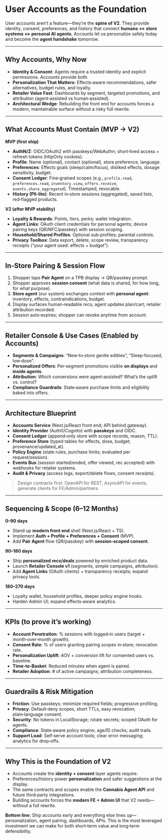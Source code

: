 # User Accounts as the Foundation

User accounts aren’t a feature—they’re the **spine of V2**. They provide identity, consent, preferences, and history that connect **humans ↔ store systems ↔ personal AI agents**. Accounts let us personalize safely today and become the **agent handshake** tomorrow.

---

## Why Accounts, Why Now
- **Identity & Consent**: Agents require a trusted identity and explicit permissions. Accounts provide both.
- **Personalization That Matters**: Effects‑aware recommendations, safer alternatives, budget rules, and loyalty.
- **Retailer Value Fast**: Dashboards by segment, targeted promotions, and attribution (agent‑assisted vs human‑assisted).
- **Architectural Wedge**: Rebuilding the front end for accounts forces a modern, maintainable surface without a risky full rewrite.

---

## What Accounts Must Contain (MVP → V2)
**MVP (first ship)**
- **AuthN/Z**: OIDC/OAuth2 with passkeys/WebAuthn; short‑lived access + refresh tokens (httpOnly cookies).
- **Profile**: Name (optional), contact (optional), store preference, language.
- **Preferences**: Effects goals (sleep/calm/focus), disliked effects, dosage sensitivity, budget.
- **Consent Ledger**: Fine‑grained scopes (e.g., `profile.read`, `preferences.read`, `inventory.view`, `offers.receive`, `events.share_aggregated`). Timestamped, revocable.
- **History (PII‑lite)**: Recent in‑store sessions (aggregated), saved lists, red‑flagged products.

**V2 (after MVP stability)**
- **Loyalty & Rewards**: Points, tiers, perks; wallet integration.
- **Agent Links**: OAuth client credentials for personal agents; device pairing keys (QR/NFC/passkey) with session scoping.
- **Household/Shared Profiles**: Optional sub‑profiles; parental controls.
- **Privacy Toolbox**: Data export, delete, scope review, transparency receipts (“your agent used: effects + budget”).

---

## In‑Store Pairing & Session Flow
1) Shopper taps **Pair Agent** on a TPB display → QR/passkey prompt.
2) Shopper approves **session consent** (what data is shared, for how long, for what purpose).
3) **Store agent** (our system) exchanges context with **personal agent**: inventory, effects, contraindications, budget.
4) Display surfaces human‑readable recs; agent updates plan/cart; retailer attribution recorded.
5) Session auto‑expires; shopper can revoke anytime from account.

---

## Retailer Console & Use Cases (Enabled by Accounts)
- **Segments & Campaigns**: “New‑to‑store gentle edibles”, “Sleep‑focused, low‑dose”.
- **Personalized Offers**: Per‑segment promotions visible **on displays** and **inside agents**.
- **Attribution**: Which conversions were agent‑assisted? What’s the uplift vs. control?
- **Compliance Guardrails**: State‑aware purchase limits and eligibility baked into offers.

---

## Architecture Blueprint
- **Accounts Service** (Next.js/React front end; API behind gateway).
- **Identity Provider** (Auth0/Cognito) with **passkeys** and OIDC.
- **Consent Ledger** (append‑only store with scope records, reason, TTL).
- **Preference Store** (typed tables for effects, dose, budget; provenance/updated_at).
- **Policy Engine** (state rules, purchase limits; evaluated per request/session).
- **Events Bus** (session started/ended, offer viewed, rec accepted) with webhooks for retailer systems.
- **Audit & Privacy** (access logs, export/delete flows, consent receipts).

> Design contracts first: OpenAPI for REST, AsyncAPI for events; generate clients for FE/Admin/partners.

---

## Sequencing & Scope (6–12 Months)
**0–90 days**
- Stand up **modern front end** shell (Next.js/React + TS).  
- Implement **Auth + Profile + Preferences + Consent** (MVP).  
- Add **Pair Agent** flow (QR/passkey) with **session‑scoped consent**.

**90–180 days**
- Ship **personalized recs/deals** powered by enriched product data.  
- Launch **Retailer Console v1** (segments, simple campaigns, attribution).  
- Add **Agent Links** (OAuth clients) + transparency receipts; expand privacy tools.

**180–270 days**
- Loyalty wallet, household profiles, deeper policy engine hooks.  
- Harden Admin UI; expand effects‑aware analytics.

---

## KPIs (to prove it’s working)
- **Account Penetration**: % sessions with logged‑in users (target + month‑over‑month growth).
- **Consent Rate**: % of users granting pairing scopes in‑store; revocation rate.
- **Personalization Uplift**: AOV + conversion lift for consented users vs. baseline.
- **Time‑to‑Basket**: Reduced minutes when agent is paired.
- **Retailer Adoption**: # of active campaigns; attribution completeness.

---

## Guardrails & Risk Mitigation
- **Friction**: Use passkeys; minimize required fields; progressive profiling.
- **Privacy**: Default‑deny scopes, short TTLs, easy revocation; plain‑language consent.
- **Security**: No tokens in LocalStorage; rotate secrets; scoped OAuth for agents.
- **Compliance**: State‑aware policy engine; age/ID checks; audit trails.
- **Support Load**: Self‑serve account tools; clear error messaging; analytics for drop‑offs.

---

## Why This is the Foundation of V2
- Accounts create the **identity + consent** layer agents require.  
- Preferences/history power **personalization** and safer suggestions at the display.  
- The same contracts and scopes enable the **Cannabis Agent API** and future third‑party integrations.  
- Building accounts forces the **modern FE + Admin UI** that V2 needs—without a full rewrite.

**Bottom line:** Ship accounts early and everything else lines up—personalization, agent pairing, dashboards, APIs. This is the most leveraged investment we can make for both short‑term value and long‑term defensibility.

